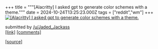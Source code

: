 +++
title = """[Alacritty] I asked gpt to generate color schemes with a theme."""
date = 2024-10-24T13:25:23.000Z
tags = ["reddit","wm"]
+++
[![ [Alacritty] I asked gpt to generate color schemes with a theme. ](https://b.thumbs.redditmedia.com/GuMr-hiKwLY6PGjeWl-KCnBKBn_Iz2bkhCjVnMZvTpc.jpg " [Alacritty] I asked gpt to generate color schemes with a theme. ")](https://www.reddit.com/r/unixporn/comments/1gb2kjq/alacritty_i_asked_gpt_to_generate_color_schemes/)

submitted by [/u/Jaded\_Jackass](https://www.reddit.com/user/Jaded_Jackass)  
[\[link\]](https://www.reddit.com/gallery/1gb2kjq) [\[comments\]](https://www.reddit.com/r/unixporn/comments/1gb2kjq/alacritty_i_asked_gpt_to_generate_color_schemes/)

[[source]](https://www.reddit.com/r/unixporn/comments/1gb2kjq/alacritty_i_asked_gpt_to_generate_color_schemes/)
